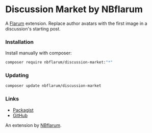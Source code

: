 # Discussion Market by NBflarum


A [Flarum](http://flarum.org) extension. Replace author avatars with the first image in a discussion's starting post.

### Installation

Install manually with composer:

```sh
composer require nbflarum/discussion-market:"*"
```

### Updating

```sh
composer update nbflarum/discussion-market
```

### Links


- [Packagist](https://packagist.org/packages/nbflarum/discussion-market)
- [GitHub](https://github.com/nbflarum/discussion-market)

An extension by [NBflarum](https://github.com/NBflarum).
